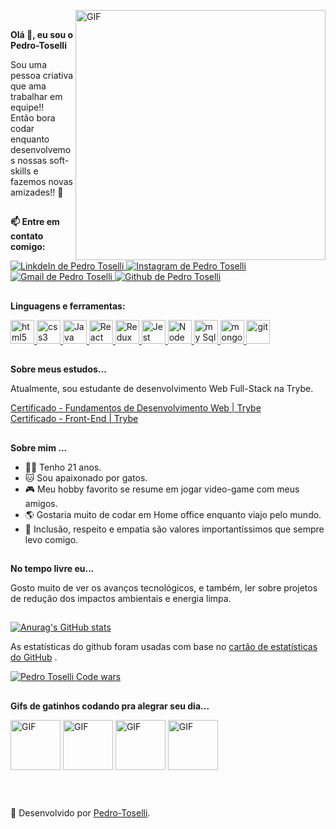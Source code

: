 <img align="right" alt="GIF" src="https://media.giphy.com/media/KzJkzjggfGN5Py6nkT/giphy.gif" width="400px"> <br>


<div id="title">
  <p><strong>Olá 👋, eu sou o Pedro-Toselli</strong></p>
  <p> Sou uma pessoa criativa que ama trabalhar em equipe!! <br> Então bora codar enquanto desenvolvemos nossas soft-skills e fazemos novas amizades!! 🙌 </p>
</div>

##

<div id="social">
  <p><strong>📫 Entre em contato comigo:</strong></p>
  <a target="_blank" href="https://www.linkedin.com/in/pedrotoselli/" rel="nofollow">
   <img alt="LinkdeIn de Pedro Toselli" src="https://img.shields.io/badge/LinkedIn-0077B5?style=for-the-badge&logo=linkedin&logoColor=white">
  </a>
  <a target="_blank" href="https://www.instagram.com/phtoselli/" rel="nofollow">
   <img alt="Instagram de Pedro Toselli" src="https://img.shields.io/badge/Instagram-E4405F?style=for-the-badge&logo=instagram&logoColor=white">
  </a>
  <a href="mailto:phtoselli@gmail.com?Subject=Título%20da%20mensagem">
    <img alt="Gmail de Pedro Toselli" src="https://img.shields.io/badge/Gmail-D14836?style=for-the-badge&logo=gmail&logoColor=white">
  </a>
  <a target="_blank" href="https://github.com/Pedro-Toselli" rel="nofollow">
    <img alt="Github de Pedro Toselli" src="https://img.shields.io/badge/GitHub-100000?style=for-the-badge&logo=github&logoColor=white">
  </a>
</div>

##

<div id="tools">
  <p><strong>Linguagens e ferramentas: </strong></p>
  <a target="_blank" href="https://www.w3schools.com/tags/default.asp" rel="nofollow">
    <img alt="html5" width="38px" src="https://cdn.jsdelivr.net/gh/devicons/devicon/icons/html5/html5-plain.svg" />
  </a>
  <a target="_blank" href="https://www.w3schools.com/cssref/default.asp" rel="nofollow">
    <img alt="css3" width="38px" src="https://cdn.jsdelivr.net/gh/devicons/devicon/icons/css3/css3-plain.svg" />
  </a>
  <a target="_blank" href="https://www.w3schools.com/jsref/default.asp" rel="nofollow">
    <img alt="Java script" width="38px" src="https://cdn.jsdelivr.net/gh/devicons/devicon/icons/javascript/javascript-plain.svg" />
  </a>
<!--
  <a target="_blank" href="https://www.typescriptlang.org/docs/" rel="nofollow">
    <img alt="Type script" width="38px" src="https://cdn.jsdelivr.net/gh/devicons/devicon/icons/typescript/typescript-plain.svg" />
  </a>
-->
  <a target="_blank" href="https://pt-br.reactjs.org/docs/getting-started.html" rel="nofollow">
    <img alt="React" width="38px" src="https://cdn.jsdelivr.net/gh/devicons/devicon/icons/react/react-original.svg" />
  </a>
  <a target="_blank" href="https://redux.js.org/introduction/getting-started" rel="nofollow">
    <img alt="Redux" width="38px" src="https://cdn.jsdelivr.net/gh/devicons/devicon/icons/redux/redux-original.svg" />
  </a>
  <a target="_blank" href="https://jestjs.io/pt-BR/docs/getting-started" rel="nofollow">
    <img alt="Jest" width="38px" src="https://cdn.jsdelivr.net/gh/devicons/devicon/icons/jest/jest-plain.svg" />
  </a>
  <a target="_blank" href="https://nodejs.org/pt-br/docs/" rel="nofollow">
    <img alt="Node js" width="38px" src="https://cdn.jsdelivr.net/gh/devicons/devicon/icons/nodejs/nodejs-plain.svg" />
  </a>
  <a target="_blank" href="https://dev.mysql.com/doc/" rel="nofollow">
    <img alt="my Sql" width="38px" src="https://cdn.jsdelivr.net/gh/devicons/devicon/icons/mysql/mysql-plain.svg" />
  </a>
  <a target="_blank" href="https://docs.mongodb.com/" rel="nofollow">
    <img alt="mongo db" width="38px" src="https://cdn.jsdelivr.net/gh/devicons/devicon/icons/mongodb/mongodb-plain.svg" />
  </a>
  <a target="_blank" href="https://git-scm.com/doc" rel="nofollow">
    <img alt="git" width="38px" src="https://cdn.jsdelivr.net/gh/devicons/devicon/icons/git/git-plain.svg" />
  </a>
</div>

##

<div id="study">
  <p> <strong>Sobre meus estudos...</strong></P>
  <p> Atualmente, sou estudante de desenvolvimento Web Full-Stack na Trybe. </p>
  <a target="_blank" href="https://drive.google.com/file/d/1J-r_RgoabvvtvuTyoCKAjBJBPXUHjJBB/view?usp=sharing">
    Certificado - Fundamentos de Desenvolvimento Web | Trybe
  </a>
  
  <br>
  
  <a target="_blank" href="https://drive.google.com/file/d/1IYLdaa5c5Yx35Ooe7ZMKXhDUt9mSr685/view?usp=sharing">
    Certificado - Front-End | Trybe
  </a>
</div>

##

<div id="about">
  <p><strong>Sobre mim ...</strong></p>
  <ul>
    <li>🙇‍♂️  Tenho 21 anos. </li>
    <li>🐱  Sou apaixonado por gatos. </li>
    <li>🎮  Meu hobby favorito se resume em jogar video-game com meus amigos. </li>
    <li>🌎  Gostaria muito de codar em Home office enquanto viajo pelo mundo. </li>
    <li>💁  Inclusão, respeito e empatia são valores importantíssimos que sempre levo comigo.</li>
  </ul>
</div>

##

<div id="hobbye">
  <p><strong>No tempo livre eu...</strong></p>
  <p>Gosto muito de ver os avanços tecnológicos, e também, ler sobre projetos de redução dos impactos ambientais e energia limpa.</p>
</div>

##

[![Anurag's GitHub stats](https://github-readme-stats.vercel.app/api?username=Pedro-Toselli&show_icons=true)](https://github.com/Pedro-Toselli/github-readme-stats)

As estatísticas do github foram usadas com base no <a target="_blank" href="https://github.com/anuraghazra/github-readme-stats">cartão de estatísticas do GitHub</a> .

<a target="_blank" href="https://www.codewars.com/users/Pedro-Toselli" rel="nofollow">
<img alt="Pedro Toselli Code wars" src="https://www.codewars.com/users/Pedro-Toselli/badges/small" />
</a>

##

<div id="cat-gifs">
  <p><strong>Gifs de gatinhos codando pra alegrar seu dia...</strong></p>
  <p>
    <img align="center" alt="GIF" src="https://media.giphy.com/media/LWJ7cKyiWPCnVyuAhT/giphy.gif" width="80px">
    <img align="center" alt="GIF" src="https://media.giphy.com/media/maNB0qAiRVAty/giphy.gif" width="80px">
    <img align="center" alt="GIF" src="https://media.giphy.com/media/unQ3IJU2RG7DO/giphy.gif" width="80px">
    <img align="center" alt="GIF" src="https://media.giphy.com/media/905GG7MjDw61q/giphy.gif" width="80px">
  </p>
</div>

<br>

##

<div id="footer">
  🥇 Desenvolvido por <a href="https://github.com/Pedro-Toselli" >Pedro-Toselli</a>.
</div>

##
